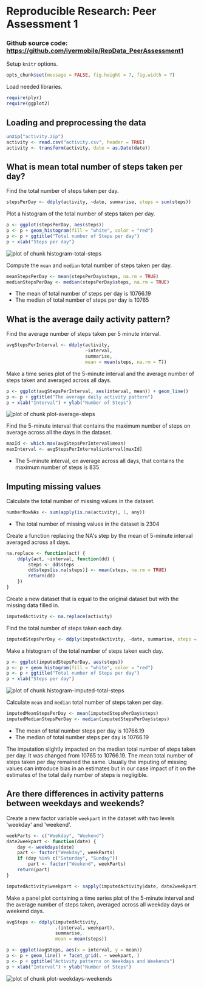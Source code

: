 # Reproducible Research: Peer Assessment 1
### Github source code: https://github.com/iyermobile/RepData_PeerAssessment1  

Setup `knitr` options.

```r
opts_chunk$set(message = FALSE, fig.height = 7, fig.width = 7)
```

Load needed libraries.

```r
require(plyr)
require(ggplot2)
```

## Loading and preprocessing the data


```r
unzip("activity.zip")
activity <- read.csv("activity.csv", header = TRUE)
activity <- transform(activity, date = as.Date(date))
```

## What is mean total number of steps taken per day?

Find the total number of steps taken per day.

```r
stepsPerDay <- ddply(activity, ~date, summarise, steps = sum(steps))
```

Plot a histogram of the total number of steps taken per day.

```r
p <- ggplot(stepsPerDay, aes(steps))
p <- p + geom_histogram(fill = "white", color = "red")
p <- p + ggtitle("Total number of Steps per day")
p + xlab("Steps per day")
```

![plot of chunk histogram-total-steps](figure/histogram-total-steps-1.png) 

Compute the `mean` and `median` total number of steps taken per day.

```r
meanStepsPerDay <- mean(stepsPerDay$steps, na.rm = TRUE)
medianStepsPerDay <- median(stepsPerDay$steps, na.rm = TRUE)
```

- The mean of total number of steps per day is 10766.19
- The median of total number of steps per day is 10765

## What is the average daily activity pattern?

Find the average number of steps taken per 5 minute interval.

```r
avgStepsPerInterval <- ddply(activity,
                             ~interval, 
                             summarise,
                             mean = mean(steps, na.rm = T))
```

Make a time series plot of the 5-minute interval and the average number of steps taken  and averaged across all days.

```r
p <- ggplot(avgStepsPerInterval, aes(interval, mean)) + geom_line()
p <- p + ggtitle("The average daily activity pattern")
p + xlab("Interval") + ylab("Number of Steps")
```

![plot of chunk plot-average-steps](figure/plot-average-steps-1.png) 

Find the 5-minute interval that contains the maximum number of steps on average across all the days in the dataset.

```r
maxId <- which.max(avgStepsPerInterval$mean)
maxInterval <- avgStepsPerInterval$interval[maxId]
```

- The 5-minute interval, on average across all days, that contains the maximum number of steps is 835

## Imputing missing values

Calculate the total number of missing values in the dataset.

```r
numberRowNAs <- sum(apply(is.na(activity), 1, any))
```

- The total number of missing values in the dataset is 2304

Create a function replacing the NA's step by the mean of 5-minute interval averaged across all days.

```r
na.replace <- function(act) {
    ddply(act, ~interval, function(dd) {
        steps <- dd$steps
        dd$steps[is.na(steps)] <- mean(steps, na.rm = TRUE)
        return(dd)
    })
}
```

Create a new dataset that is equal to the original dataset but with the missing data filled in.

```r
imputedActivity <- na.replace(activity)
```

Find the total number of steps taken each day.

```r
imputedStepsPerDay <- ddply(imputedActivity, ~date, summarise, steps = sum(steps))
```

Make a histogram of the total number of steps taken each day.

```r
p <- ggplot(imputedStepsPerDay, aes(steps))
p <- p + geom_histogram(fill = "white", color = "red")
p <- p + ggtitle("Total number of Steps per day")
p + xlab("Steps per day")
```

![plot of chunk histogram-imputed-total-steps](figure/histogram-imputed-total-steps-1.png) 

Calculate `mean` and `median` total number of steps taken per day.

```r
imputedMeanStepsPerDay <- mean(imputedStepsPerDay$steps)
imputedMedianStepsPerDay <- median(imputedStepsPerDay$steps)
```

- The mean of total number steps per day is 
10766.19
- The median of total number steps per day is 
10766.19

The imputation slightly impacted on the median total number of steps taken per day. It was changed from 10765 to 10766.19. The mean total number of steps taken per day remained the same. Usually the imputing of missing values can introduce bias in an estimates but in our case impact of it on the estimates of the total daily number of steps is negligible.

## Are there differences in activity patterns between weekdays and weekends?

Create a new factor variable `weekpart` in the dataset with two levels 'weekday' and 'weekend'.

```r
weekParts <- c("Weekday", "Weekend")
date2weekpart <- function(date) {
    day <- weekdays(date)
    part <- factor("Weekday", weekParts)
    if (day %in% c("Saturday", "Sunday"))
        part <- factor("Weekend", weekParts)
    return(part)
}

imputedActivity$weekpart <- sapply(imputedActivity$date, date2weekpart)
```

Make a panel plot containing a time series plot of the 5-minute interval and the average number of steps taken, averaged across all weekday days or weekend days.

```r
avgSteps <- ddply(imputedActivity,
                  .(interval, weekpart),
                  summarise,
                  mean = mean(steps))

p <- ggplot(avgSteps, aes(x = interval, y = mean))
p <- p + geom_line() + facet_grid(. ~ weekpart, )
p <- p + ggtitle("Activity patterns on Weekdays and Weekends")
p + xlab("Interval") + ylab("Number of Steps")
```

![plot of chunk plot-weekdays-weekends](figure/plot-weekdays-weekends-1.png) 
